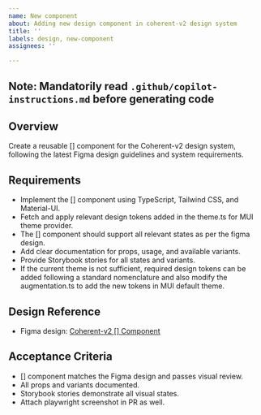 ```yaml
---
name: New component
about: Adding new design component in coherent-v2 design system
title: ''
labels: design, new-component
assignees: ''

---
```


## Note: Mandatorily read `.github/copilot-instructions.md` before generating code

## Overview
Create a reusable [] component for the Coherent-v2 design system, following the latest Figma design guidelines and system requirements.


## Requirements
- Implement the [] component using TypeScript, Tailwind CSS, and Material-UI.
- Fetch and apply relevant design tokens added in the theme.ts for MUI theme provider.
- The [] component should support all relevant states as per the figma design.
- Add clear documentation for props, usage, and available variants.
- Provide Storybook stories for all states and variants.
- If the current theme is not sufficient, required design tokens can be added following a standard nomenclature and also modify the augmentation.ts to add the new tokens in MUI default theme.

## Design Reference
- Figma design: [Coherent-v2 [] Component](https://figma.com/design/qsvxjZOgpBMl3cHsEzPe0L/Coherent-v2-design-system?node-id=6594-974380&t=dnjg6Eth0W1DsvD6-4)

## Acceptance Criteria
- [] component matches the Figma design and passes visual review.
- All props and variants documented.
- Storybook stories demonstrate all visual states.
- Attach playwright screenshot in PR as well.
